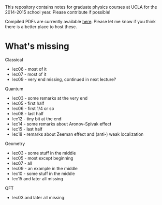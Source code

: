 This repository contains notes for graduate physics courses at UCLA for the 2014-2015 school year. Please contribute if possible!

Compiled PDFs are currently available [here](https://www.dropbox.com/sh/11gf7mmsdxn5jif/AABT-ZVXXqxfHl0UbPE3JDP8a?dl=0). Please let me know if you think there is a better place to host these.

# What's missing

Classical

- lec06 - most of it
- lec07 - most of it
- lec09 - very end missing, continued in next lecture?

Quantum

- lec03 - some remarks at the very end
- lec05 - first half
- lec06 - first 1/4 or so
- lec08 - last half
- lec12 - tiny bit at the end
- lec14 - some remarks about Aronov-Spivak effect
- lec15 - last half
- lec18 - remarks about Zeeman effect and (anti-) weak localization

Geometry

- lec03 - some stuff in the middle
- lec05 - most except beginning
- lec07 - all
- lec09 - an example in the middle
- lec10 - some stuff in the middle
- lec15 and later all missing

QFT

- lec03 and later all missing